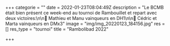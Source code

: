 +++
categorie = ""
date = 2022-01-23T08:04:49Z
description = "Le BCMB était bien présent ce week-end au tournoi de Rambouillet et repart avec deux victoires:\n\n🥇 Mathieu et Manu vainqueurs en DH1\n\n🥇 Cédric et Marta vainqueurs en DMx3"
image = "img/img_20220123_184156.jpg"
res = []
res_type = "tournoi"
title = "Rambolibad 2022"

+++
